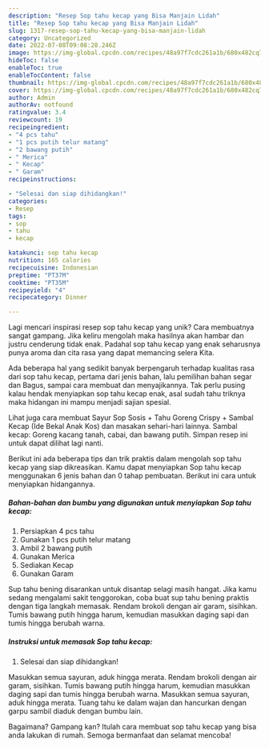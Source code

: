 ```yaml
---
description: "Resep Sop tahu kecap yang Bisa Manjain Lidah"
title: "Resep Sop tahu kecap yang Bisa Manjain Lidah"
slug: 1317-resep-sop-tahu-kecap-yang-bisa-manjain-lidah
category: Uncategorized
date: 2022-07-08T09:08:28.246Z
image: https://img-global.cpcdn.com/recipes/48a97f7cdc261a1b/680x482cq70/sop-tahu-kecap-foto-resep-utama.jpg
hideToc: false
enableToc: true
enableTocContent: false
thumbnail: https://img-global.cpcdn.com/recipes/48a97f7cdc261a1b/680x482cq70/sop-tahu-kecap-foto-resep-utama.jpg
cover: https://img-global.cpcdn.com/recipes/48a97f7cdc261a1b/680x482cq70/sop-tahu-kecap-foto-resep-utama.jpg
author: Admin
authorAv: notfound
ratingvalue: 3.4
reviewcount: 19
recipeingredient:
- "4 pcs tahu"
- "1 pcs putih telur matang"
- "2 bawang putih"
- " Merica"
- " Kecap"
- " Garam"
recipeinstructions:

- "Selesai dan siap dihidangkan!"
categories:
- Resep
tags:
- sop
- tahu
- kecap

katakunci: sop tahu kecap 
nutrition: 165 calories
recipecuisine: Indonesian
preptime: "PT37M"
cooktime: "PT35M"
recipeyield: "4"
recipecategory: Dinner

---
```





Lagi mencari inspirasi resep sop tahu kecap yang unik? Cara membuatnya sangat gampang. Jika keliru mengolah maka hasilnya akan hambar dan justru cenderung tidak enak. Padahal sop tahu kecap yang enak seharusnya punya aroma dan cita rasa yang dapat memancing selera Kita.





Ada beberapa hal yang sedikit banyak berpengaruh terhadap kualitas rasa dari sop tahu kecap, pertama dari jenis bahan, lalu pemilihan bahan segar dan Bagus, sampai cara membuat dan menyajikannya. Tak perlu pusing kalau hendak menyiapkan sop tahu kecap enak,      asal sudah tahu triknya maka hidangan ini mampu menjadi sajian spesial.














Lihat juga cara membuat Sayur Sop Sosis + Tahu Goreng Crispy + Sambal Kecap (Ide Bekal Anak Kos) dan masakan sehari-hari lainnya. Sambal kecap: Goreng kacang tanah, cabai, dan bawang putih. Simpan resep ini untuk dapat dilihat lagi nanti.






Berikut ini ada beberapa tips dan trik praktis dalam mengolah sop tahu kecap yang siap dikreasikan. Kamu dapat menyiapkan Sop tahu kecap menggunakan 6 jenis bahan dan 0 tahap pembuatan. Berikut ini cara untuk menyiapkan hidangannya.

<!--inarticleads1-->

##### Bahan-bahan dan bumbu yang digunakan untuk menyiapkan Sop tahu kecap:

1. Persiapkan 4 pcs tahu
1. Gunakan 1 pcs putih telur matang
1. Ambil 2 bawang putih
1. Gunakan  Merica
1. Sediakan  Kecap
1. Gunakan  Garam


Sup tahu bening disarankan untuk disantap selagi masih hangat. Jika kamu sedang mengalami sakit tenggorokan, coba buat sup tahu bening praktis dengan tiga langkah memasak. Rendam brokoli dengan air garam, sisihkan. Tumis bawang putih hingga harum, kemudian masukkan daging sapi dan tumis hingga berubah warna. 

<!--inarticleads2-->

##### Instruksi untuk memasak Sop tahu kecap:


1. Selesai dan siap dihidangkan!

Masukkan semua sayuran, aduk hingga merata. Rendam brokoli dengan air garam, sisihkan. Tumis bawang putih hingga harum, kemudian masukkan daging sapi dan tumis hingga berubah warna. Masukkan semua sayuran, aduk hingga merata. Tuang tahu ke dalam wajan dan hancurkan dengan garpu sambil diaduk dengan bumbu lain. 

Bagaimana? Gampang kan? Itulah cara membuat sop tahu kecap yang bisa anda lakukan di rumah. Semoga bermanfaat dan selamat mencoba!
